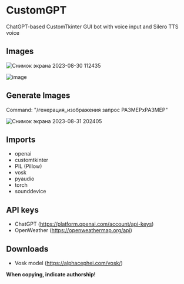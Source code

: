# CustomGPT
ChatGPT-based CustomTkinter GUI bot with voice input and Silero TTS voice

## Images
![Снимок экрана 2023-08-30 112435](https://github.com/bolgaro4ka/CustomGPT/assets/123888141/c6a082ef-6c94-46dc-a380-2c7a90fe1f32)

![image](https://github.com/bolgaro4ka/CustomGPT/assets/123888141/abf7060b-d590-4cc1-bfec-a4790a10f13b)

## Generate Images
Command: "/генерация_изображения запрос РАЗМЕРхРАЗМЕР"

![Снимок экрана 2023-08-31 202405](https://github.com/bolgaro4ka/CustomGPT/assets/123888141/cca0f13e-7bd6-45a7-912f-79597ad7cd14)


## Imports
 - openai
 - customtkinter
 - PIL (Pillow)
 - vosk
 - pyaudio
 - torch
 - sounddevice

## API keys
 - ChatGPT (https://platform.openai.com/account/api-keys)
 - OpenWeather (https://openweathermap.org/api)

## Downloads
 - Vosk model (https://alphacephei.com/vosk/)

**When copying, indicate authorship!**
